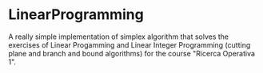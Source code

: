 # LinearProgramming
A really simple implementation of simplex algorithm that solves the exercises of Linear Progamming and Linear Integer Programming (cutting plane and branch and bound algorithms) for the course "Ricerca Operativa 1".

